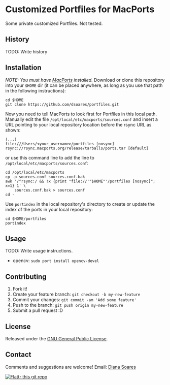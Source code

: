 # Customized Portfiles for MacPorts

Some private customized Portfiles. Not tested.

## History

TODO: Write history

## Installation

*NOTE: You must have [MacPorts](https://www.macports.org/) installed.*
Download or clone this repository into your `$HOME` dir (it can be placed anywhere, as long as you use that path in the following instructions):

    cd $HOME
    git clone https://github.com/dsoares/portfiles.git

Now you need to tell MacPorts to look first for Portfiles in this local path.
Manually edit the file `/opt/local/etc/macports/sources.conf` and insert a URL pointing to your local repository location before the rsync URL as shown:

    (...)
    file:///Users/<your_username>/portfiles [nosync]
    rsync://rsync.macports.org/release/tarballs/ports.tar [default]

or use this command line to add the line to `/opt/local/etc/macports/sources.conf`:

    cd /opt/local/etc/macports
    cp -p sources.conf sources.conf.bak
    awk '/^rsync:/ && !x {print "file://'"$HOME"'/portfiles [nosync]"; x=1} 1' \
        sources.conf.bak > sources.conf
    cd -

Use `portindex` in the local repository's directory to create or update the index of the ports in your local repository:

    cd $HOME/portfiles
    portindex

## Usage

TODO: Write usage instructions.

- opencv: `sudo port install opencv-devel`


## Contributing

1. Fork it!
2. Create your feature branch: `git checkout -b my-new-feature`
3. Commit your changes: `git commit -am 'Add some feature'`
4. Push to the branch: `git push origin my-new-feature`
5. Submit a pull request :D

## License

Released under the [GNU General Public License][gpl].

## Contact

Comments and suggestions are welcome!
Email: [Diana Soares][dsoares]

[![Flattr this git repo](http://api.flattr.com/button/flattr-badge-large.png)](https://flattr.com/submit/auto?user_id=dsoares&url=https://github.com/dsoares/portfiles&title=portfiles&language=&tags=github&category=software)



[gpl]: http://www.gnu.org/licenses/gpl.html
[dsoares]: mailto:diana.soares@gmail.com
